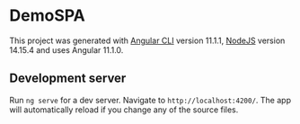 # DemoSPA

This project was generated with [Angular CLI](https://github.com/angular/angular-cli) version 11.1.1, [NodeJS](https://nodejs.org/) version 14.15.4 and uses Angular 11.1.0.

## Development server

Run `ng serve` for a dev server. Navigate to `http://localhost:4200/`. The app will automatically reload if you change any of the source files.